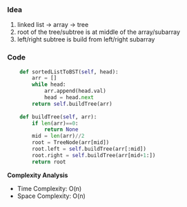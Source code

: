 ### Idea
1. linked list -> array -> tree
2. root of the tree/subtree is at middle of the array/subarray
3. left/right subtree is build from left/right subarray


### Code

```python
    def sortedListToBST(self, head):
        arr = []
        while head:
            arr.append(head.val)
            head = head.next
        return self.buildTree(arr)
    
    def buildTree(self, arr):
        if len(arr)==0:
            return None
        mid = len(arr)//2
        root = TreeNode(arr[mid])
        root.left = self.buildTree(arr[:mid])
        root.right = self.buildTree(arr[mid+1:])
        return root
```

**Complexity Analysis**

- Time Complexity: O(n)
- Space Complexity: O(n)
